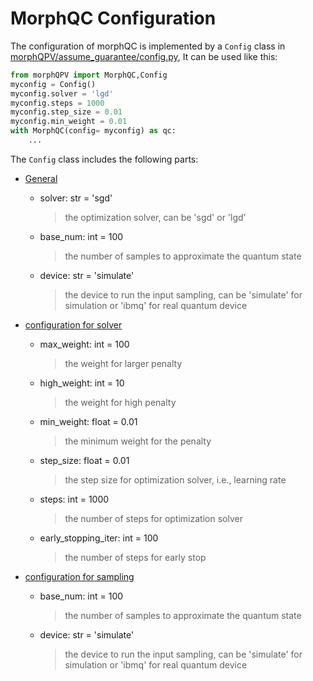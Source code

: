 # MorphQC Configuration
The configuration of morphQC is implemented by a `Config` class in [morphQPV/assume_guarantee/config.py](../morphQPV/assume_guarantee/config.py), It can be used like this:
```python
from morphQPV import MorphQC,Config
myconfig = Config()
myconfig.solver = 'lgd'
myconfig.steps = 1000
myconfig.step_size = 0.01
myconfig.min_weight = 0.01
with MorphQC(config= myconfig) as qc:
    ...
```
The `Config` class includes the following parts:
- [General](#general)
  - solver: str = 'sgd' 
    > the optimization solver, can be 'sgd' or 'lgd'
  - base_num: int = 100 
    > the number of samples to approximate the quantum state
  - device: str = 'simulate' 
    > the device to run the input sampling, can be 'simulate' for simulation or 'ibmq' for real quantum device

- [configuration for solver](#tracepoint)
  - max_weight: int = 100 
    > the weight for larger penalty
  - high_weight: int = 10 
    > the weight for high penalty
  - min_weight: float = 0.01 
    > the minimum weight for the penalty
  - step_size: float = 0.01 
    > the step size for optimization solver, i.e., learning rate
  - steps: int = 1000 
    > the number of steps for optimization solver
  - early_stopping_iter: int = 100 
    > the number of steps for early stop
- [configuration for sampling](#tracepoint)
  - base_num: int = 100 
    > the number of samples to approximate the quantum state
  - device: str = 'simulate'
    > the device to run the input sampling, can be 'simulate' for simulation or 'ibmq' for real quantum device


